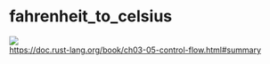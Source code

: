 # fahrenheit_to_celsius
![](https://github.com/ratawar/fahrenheit_to_celsius/actions/workflows/rust.yml/badge.svg) <br>
https://doc.rust-lang.org/book/ch03-05-control-flow.html#summary
